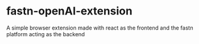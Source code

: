 # fastn-openAI-extension
A simple browser extension made with react as the frontend and the fastn platform acting as the backend
